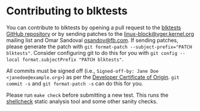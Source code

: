 # Contributing to blktests

You can contribute to blktests by opening a pull request to the [blktests
GitHub repository](https://github.com/osandov/blktests) or by sending patches
to the <linux-block@vger.kernel.org> mailing list and Omar Sandoval
<osandov@fb.com>. If sending patches, please generate the patch with `git
format-patch --subject-prefix="PATCH blktests"`. Consider configuring git to do
this for you with `git config --local format.subjectPrefix "PATCH blktests"`.

All commits must be signed off (i.e., `Signed-off-by: Jane Doe <janedoe@example.org>`)
as per the [Developer Certificate of Origin](https://developercertificate.org/).
`git commit -s` and `git format-patch -s` can do this for you.

Please run `make check` before submitting a new test. This runs the
[shellcheck](https://github.com/koalaman/shellcheck) static analysis tool and
some other sanity checks.

